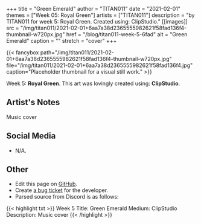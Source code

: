 +++
title =       "Green Emerald"
author =      "TITAN011"
date =        "2021-02-01"
themes =      ["Week 05: Royal Green"]
artists =     ["TITAN011"]
description = "by TITAN011 for week 5: Royal Green. Created using: ClipStudio."
[[images]]
      src = "/img/titan011/2021-02-01+6aa7a38d2365555982621f58fad136f4-thumbnail-w720px.jpg"
      href = "/blog/titan011-week-5-6fad"
      alt = "Green Emerald"
      caption = ""
      stretch = "cover"
+++

{{< fancybox path="/img/titan011/2021-02-01+6aa7a38d2365555982621f58fad136f4-thumbnail-w720px.jpg" file="/img/titan011/2021-02-01+6aa7a38d2365555982621f58fad136f4.jpg" caption="Placeholder thumbnail for a visual still work." >}}


Week 5: **Royal Green**. This art was lovingly created using: **ClipStudio**.

## Artist's Notes

Music cover

## Social Media

- N/A.

## Other

- Edit this page on [GitHub](https://github.com/teaminkling/web-refresh/edit/main/content/blog/titan011-week-5-6fad.md).
- Create [a bug ticket](https://github.com/teaminkling/web-refresh/issues/new?assignees=&labels=bug&template=problem-report.md&title=) for the developer.
- Parsed source from Discord is as follows:

{{< highlight txt >}}
Week 5
Title: Green Emerald 
Medium: ClipStudio
Description: Music cover
{{< /highlight >}}
